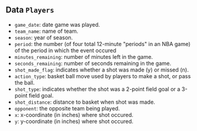 ## Data `Players`

- `game_date`: date game was played.
- `team_name`: name of team.
- `season`: year of season.
- `period`: the number (of four total 12-minute "periods" in an NBA game) of the period in which the event occured
- `minutes_remaining`: number of minutes left in the game.
- `seconds_remaining`: number of seconds remaining in the game. 
- `shot_made_flag`: indicates whether a shot was made (y) or missed (n).
- `action_type`: basket ball move used by players to make a shot, or pass the ball. 
- `shot_type`: indicates whether the shot was a 2-point field goal or a 3-point field goal. 
- `shot_distance`: distance to basket when shot was made. 
- `opponent`: the opposite team being played. 
- `x`: x-coordinate (in inches) where shot occured. 
- `y`: y-coordinate (in inches) where shot occured. 